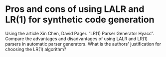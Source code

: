 # Pros and cons of using LALR and LR(1) for synthetic code generation

Using the article Xin Chen, David Pager. “LR(1) Parser Generator Hyacc”. Compare the advantages and disadvantages of using LALR and LR(1) parsers in automatic parser generators. What is the authors' justification for choosing the LR(1) algorithm?
